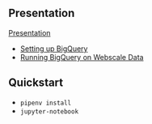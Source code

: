 ## Presentation

[Presentation](./2019-11-28%20-%20GDG%20Cork%20DevFest%20-%20Google%20BigQuery.pdf)
* [Setting up BigQuery](./Bigquery.ipynb)
* [Running BigQuery on Webscale Data](./bigquery_examples.ipynb)

## Quickstart

* `pipenv install`
* `jupyter-notebook`

